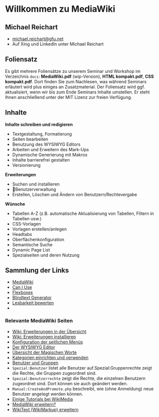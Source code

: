 # Willkommen zu MediaWiki

## Michael Reichart
- michael.reichart@gfu.net
- Auf Xing und LinkedIn unter Michael Reichart

## Foliensatz
Es gibt mehrere Foliensätze zu unserem Seminar und Workshop im Verzeichnis `docs`: **MediaWiki.pdf** (wip-Version), **HTML kompakt.pdf**, **CSS kompakt.pdf**. Dort finden Sie zum Nachlesen, was während Seminars erläutert wird plus einiges an Zusatzmaterial. Der Foliensatz wird ggf. aktualisiert, wenn wir bis zum Ende Seminars Inhalte umstellen. Er steht Ihnen anschließend unter der MIT Lizenz zur freien Verfügung.

## Inhalte

**Inhalte schreiben und redigieren**
- Textgestaltung, Formatierung
- Seiten bearbeiten 
- Benutzung des WYSIWYG Editors
- Arbeiten und Erweitern des Mark-Ups
- Dynamische Generierung mit Makros
- Inhalte barrierefrei gestalten
- Versionierung

**Erweiterungen**
- Suchen und installieren
- Benutzerverwaltung
- Erstellen, Löschen und Ändern von Benutzern/Rechtevergabe

**Wünsche**
- Tabellen A-Z (z.B. automatische Aktualisierung von Tabellen, Filtern in Tabellen usw.)
- CSS-Vorlagen
- Vorlagen erstellen/anlegen
- Headtabs
- Oberflächenkonfiguration
- Semantische Suche
- Dynamic Page List
- Spezialseiten und deren Nutzung

## Sammlung der Links
- [MediaWiki](https://mediawiki.org)
- [Can I Use](https://caniuse.com/)
- [Flexboxes](https://css-tricks.com/snippets/css/a-guide-to-flexbox/)
- [Blindtext Generator](https://loremipsum.de/)
- [Lesbarkeit bewerten](http://leichtlesbar.ch/html/)
- 

### Relevante MediaWiki Seiten
- [Wiki: Erweiterungen in der Übersicht](https://www.mediawiki.org/wiki/Special:ExtensionDistributor)
- [Wiki: Erweiterungen installieren](https://www.mediawiki.org/wiki/Manual:Extensions)
- [Konfiguration der seitlichen Menüs](MediaWiki:Sidebar)
- [Der WYSIWYG Editor](https://www.mediawiki.org/wiki/WYSIWYG_editor)
- [Übersicht der Magischen Worte](https://www.mediawiki.org/wiki/Help:Magic_words/de)
- [Kategorien einrichten und verwenden](https://www.mediawiki.org/wiki/Help:Categories)
- [Benutzer und Gruppen](https://www.mediawiki.org/wiki/Help:User_rights_and_groups/)
- ``Spezial:Benutzer`` listet alle Benutzer auf.Spezial:Gruppenrechte zeigt die Rechte, die Gruppen zugeordnet sind.
- ``Spezial:Benutzerrechte`` zeigt die Rechte, die einzelnen Benutzern zugeordnet sind. Dort können sie auch geändert werden.
- ``Manual:CreateAndPromote.php`` beschreibt, wie (ohne Anmeldung) neue Benutzer angelegt werden können.
- [Einige Tutorials bei WikiMedia](https://www.mediawiki.org/wiki/Category:Tutorials/)
- [MediaWiki erweitern?](https://www.mediawiki.org/wiki/How_to_become_a_MediaWiki_hacker/de)
- [WikiText (WikiMarkup) erweitern](https://www.mediawiki.org/wiki/Manual:Extending_wiki_markup/de)